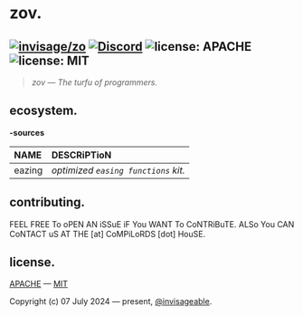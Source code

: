 # zov.

[![invisage/zo](https://img.shields.io/badge/github-invisageable/zov-black?logo=github)](https://github.com/invisageable/zov)
[![Discord](https://img.shields.io/badge/discord-compilords-7289DA?logo=discord)](https://discord.gg/JaNc4Nk5xw)
![license: APACHE](https://img.shields.io/badge/license-APACHE-blue?style=flat-square)
![license: MIT](https://img.shields.io/badge/license-MIT-blue?style=flat-square)
---

> *zov — The turfu of programmers.*

## ecosystem.

**-sources**

| NAME   | DESCRiPTioN                         |
| :----- | :---------------------------------- |
| eazing | *optimized `easing functions` kit.* |

## contributing.

FEEL FREE To oPEN AN iSSuE iF You WANT To CoNTRiBuTE. ALSo You CAN CoNTACT uS AT THE [at] CoMPiLoRDS [dot] HouSE.   

## license.

[APACHE](https://github.com/invisageable/zov/blob/main/.github/LICENSE-APACHE) — [MIT](https://github.com/invisageable/zov/blob/main/.github/LICENSE-MIT)   

Copyright (c) 07 July 2024 — present, [@invisageable](https://github.com/invisageable).     
